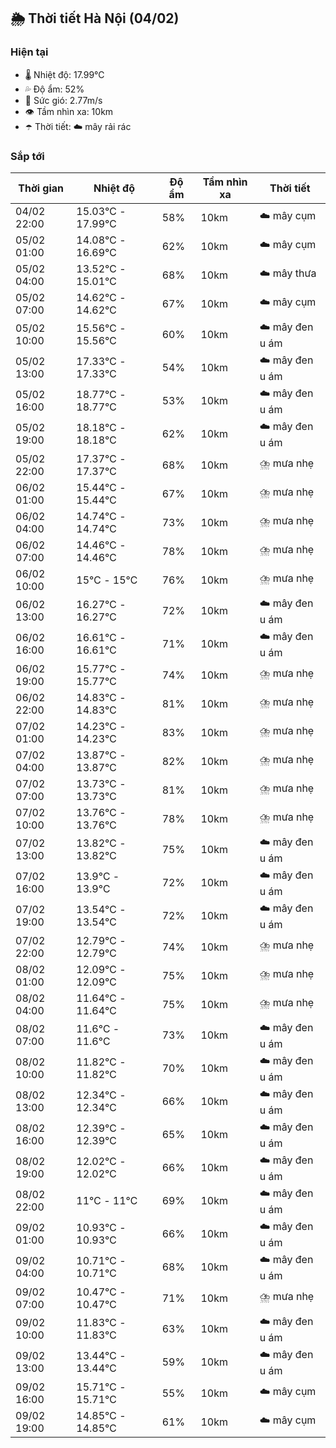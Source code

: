 ## 🌦️ Thời tiết Hà Nội (04/02)

### Hiện tại

- 🌡️ Nhiệt độ: 17.99℃
- 💦 Độ ẩm: 52%
- 💨 Sức gió: 2.77m/s
- 👁️ Tầm nhìn xa: 10km
- ☂️ Thời tiết: ☁️ mây rải rác

### Sắp tới

| Thời gian | Nhiệt độ | Độ ẩm | Tầm nhìn xa | Thời tiết |
| --- | --- | --- | --- | --- |
| 04/02 22:00 | 15.03℃ - 17.99℃ | 58% | 10km | ☁️ mây cụm |
| 05/02 01:00 | 14.08℃ - 16.69℃ | 62% | 10km | ☁️ mây cụm |
| 05/02 04:00 | 13.52℃ - 15.01℃ | 68% | 10km | ☁️ mây thưa |
| 05/02 07:00 | 14.62℃ - 14.62℃ | 67% | 10km | ☁️ mây cụm |
| 05/02 10:00 | 15.56℃ - 15.56℃ | 60% | 10km | ☁️ mây đen u ám |
| 05/02 13:00 | 17.33℃ - 17.33℃ | 54% | 10km | ☁️ mây đen u ám |
| 05/02 16:00 | 18.77℃ - 18.77℃ | 53% | 10km | ☁️ mây đen u ám |
| 05/02 19:00 | 18.18℃ - 18.18℃ | 62% | 10km | ☁️ mây đen u ám |
| 05/02 22:00 | 17.37℃ - 17.37℃ | 68% | 10km | ⛈️ mưa nhẹ |
| 06/02 01:00 | 15.44℃ - 15.44℃ | 67% | 10km | ⛈️ mưa nhẹ |
| 06/02 04:00 | 14.74℃ - 14.74℃ | 73% | 10km | ⛈️ mưa nhẹ |
| 06/02 07:00 | 14.46℃ - 14.46℃ | 78% | 10km | ⛈️ mưa nhẹ |
| 06/02 10:00 | 15℃ - 15℃ | 76% | 10km | ⛈️ mưa nhẹ |
| 06/02 13:00 | 16.27℃ - 16.27℃ | 72% | 10km | ☁️ mây đen u ám |
| 06/02 16:00 | 16.61℃ - 16.61℃ | 71% | 10km | ☁️ mây đen u ám |
| 06/02 19:00 | 15.77℃ - 15.77℃ | 74% | 10km | ⛈️ mưa nhẹ |
| 06/02 22:00 | 14.83℃ - 14.83℃ | 81% | 10km | ⛈️ mưa nhẹ |
| 07/02 01:00 | 14.23℃ - 14.23℃ | 83% | 10km | ⛈️ mưa nhẹ |
| 07/02 04:00 | 13.87℃ - 13.87℃ | 82% | 10km | ⛈️ mưa nhẹ |
| 07/02 07:00 | 13.73℃ - 13.73℃ | 81% | 10km | ⛈️ mưa nhẹ |
| 07/02 10:00 | 13.76℃ - 13.76℃ | 78% | 10km | ⛈️ mưa nhẹ |
| 07/02 13:00 | 13.82℃ - 13.82℃ | 75% | 10km | ☁️ mây đen u ám |
| 07/02 16:00 | 13.9℃ - 13.9℃ | 72% | 10km | ☁️ mây đen u ám |
| 07/02 19:00 | 13.54℃ - 13.54℃ | 72% | 10km | ☁️ mây đen u ám |
| 07/02 22:00 | 12.79℃ - 12.79℃ | 74% | 10km | ⛈️ mưa nhẹ |
| 08/02 01:00 | 12.09℃ - 12.09℃ | 75% | 10km | ⛈️ mưa nhẹ |
| 08/02 04:00 | 11.64℃ - 11.64℃ | 75% | 10km | ⛈️ mưa nhẹ |
| 08/02 07:00 | 11.6℃ - 11.6℃ | 73% | 10km | ☁️ mây đen u ám |
| 08/02 10:00 | 11.82℃ - 11.82℃ | 70% | 10km | ☁️ mây đen u ám |
| 08/02 13:00 | 12.34℃ - 12.34℃ | 66% | 10km | ☁️ mây đen u ám |
| 08/02 16:00 | 12.39℃ - 12.39℃ | 65% | 10km | ☁️ mây đen u ám |
| 08/02 19:00 | 12.02℃ - 12.02℃ | 66% | 10km | ☁️ mây đen u ám |
| 08/02 22:00 | 11℃ - 11℃ | 69% | 10km | ☁️ mây đen u ám |
| 09/02 01:00 | 10.93℃ - 10.93℃ | 66% | 10km | ☁️ mây đen u ám |
| 09/02 04:00 | 10.71℃ - 10.71℃ | 68% | 10km | ☁️ mây đen u ám |
| 09/02 07:00 | 10.47℃ - 10.47℃ | 71% | 10km | ⛈️ mưa nhẹ |
| 09/02 10:00 | 11.83℃ - 11.83℃ | 63% | 10km | ☁️ mây đen u ám |
| 09/02 13:00 | 13.44℃ - 13.44℃ | 59% | 10km | ☁️ mây đen u ám |
| 09/02 16:00 | 15.71℃ - 15.71℃ | 55% | 10km | ☁️ mây cụm |
| 09/02 19:00 | 14.85℃ - 14.85℃ | 61% | 10km | ☁️ mây cụm |
